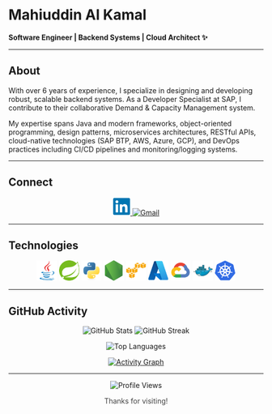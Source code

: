 # Mahiuddin Al Kamal

**Software Engineer | Backend Systems | Cloud Architect ✨**

---

## About

With over 6 years of experience, I specialize in designing and developing robust, scalable backend systems. As a Developer Specialist at SAP, I contribute to their collaborative Demand & Capacity Management system.

My expertise spans Java and modern frameworks, object-oriented programming, design patterns, microservices architectures, RESTful APIs, cloud-native technologies (SAP BTP, AWS, Azure, GCP), and DevOps practices including CI/CD pipelines and monitoring/logging systems.

---

## Connect

<p align="center">
  <a href="https://www.linkedin.com/in/mahiuddinalkamal/" target="_blank">
    <img src="https://raw.githubusercontent.com/devicons/devicon/master/icons/linkedin/linkedin-original.svg" width="35" height="35" alt="LinkedIn"/>
  </a>
  <a href="mailto:mahiuddinalkamal@gmail.com">
    <img src="https://raw.githubusercontent.com/simple-icons/simple-icons/develop/icons/gmail.svg" width="35" height="35" alt="Gmail"/>
  </a>
</p>

---

## Technologies

<p align="center">
  <img src="https://raw.githubusercontent.com/devicons/devicon/master/icons/java/java-original.svg" width="40" height="40" alt="Java"/>
  <img src="https://raw.githubusercontent.com/devicons/devicon/master/icons/spring/spring-original.svg" width="40" height="40" alt="Spring"/>
  <img src="https://raw.githubusercontent.com/devicons/devicon/master/icons/python/python-original.svg" width="40" height="40" alt="Python"/>
  <img src="https://raw.githubusercontent.com/devicons/devicon/master/icons/nodejs/nodejs-original.svg" width="40" height="40" alt="Node.js"/>
  <img src="https://raw.githubusercontent.com/devicons/devicon/master/icons/amazonwebservices/amazonwebservices-original.svg" width="40" height="40" alt="AWS"/>
  <img src="https://raw.githubusercontent.com/devicons/devicon/master/icons/azure/azure-original.svg" width="40" height="40" alt="Azure"/>
  <img src="https://raw.githubusercontent.com/devicons/devicon/master/icons/googlecloud/googlecloud-original.svg" width="40" height="40" alt="GCP"/>
  <img src="https://raw.githubusercontent.com/devicons/devicon/master/icons/docker/docker-original.svg" width="40" height="40" alt="Docker"/>
  <img src="https://raw.githubusercontent.com/devicons/devicon/master/icons/kubernetes/kubernetes-plain.svg" width="40" height="40" alt="Kubernetes"/>
</p>

---

## GitHub Activity

<p align="center">
  <img src="https://github-readme-stats.vercel.app/api?username=mahiuddinalkamal&theme=transparent&hide_border=true&include_all_commits=false&count_private=false&show_icons=true&title_color=212121&text_color=424242&icon_color=424242" alt="GitHub Stats" width="49%" />
  <img src="https://github-readme-streak-stats.herokuapp.com/?user=mahiuddinalkamal&theme=transparent&hide_border=true&background=00000000&stroke=424242&ring=424242&fire=424242&currStreakLabel=424242" alt="GitHub Streak" width="49%" />
</p>

<p align="center">
  <img src="https://github-readme-stats.vercel.app/api/top-langs/?username=mahiuddinalkamal&theme=transparent&hide_border=true&include_all_commits=false&count_private=false&layout=compact&title_color=212121&text_color=424242" alt="Top Languages" width="50%" />
</p>

<p align="center">
  <a href="https://github.com/mahiuddinalkamal/github-readme-activity-graph">
    <img src="https://github-readme-activity-graph.vercel.app/graph?username=mahiuddinalkamal&bg_color=00000000&color=424242&line=424242&point=424242&hide_border=true" alt="Activity Graph" width="95%" />
  </a>
</p>

---

<p align="center">
  <img src="https://komarev.com/ghpvc/?username=mahiuddinalkamal&style=for-the-badge&color=424242" alt="Profile Views" />
</p>

<p align="center" style="color: #424242;">Thanks for visiting!</p>